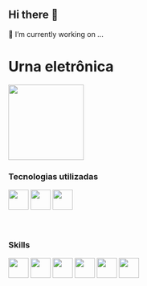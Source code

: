 ## Hi there 👋

 🔭 I’m currently working on ...

<div>
  <h1>Urna eletrônica </h1>
  <img height="150px" src="https://github.com/user-attachments/assets/8f9ccd58-807a-4020-8239-2baf01673e92"/>  
  <br/>
  <h3>Tecnologias utilizadas </h3>
  <img height="40px" src="https://cdn.jsdelivr.net/gh/devicons/devicon@latest/icons/css3/css3-original.svg" /> 
  <img height="40px" src="https://cdn.jsdelivr.net/gh/devicons/devicon@latest/icons/javascript/javascript-original.svg" />  
  <img height="40px" src="https://cdn.jsdelivr.net/gh/devicons/devicon@latest/icons/html5/html5-original.svg" />
</div>
<br/>
<div>
  <br/>
  <h3>Skills</h3>
  <img height="40px" src="https://img.shields.io/badge/CSS3-1572B6?style=for-the-badge&logo=css3&logoColor=white" /> 
  <img height="40px" src="https://img.shields.io/badge/HTML5-E34F26?style=for-the-badge&logo=html5&logoColor=white" />  
  <img height="40px" src="https://img.shields.io/badge/TypeScript-007ACC?style=for-the-badge&logo=typescript&logoColor=white" />
  
  <img height="40px" src="https://img.shields.io/badge/JavaScript-F7DF1E?style=for-the-badge&logo=javascript&logoColor=black" />
  <img height="40px" src="https://img.shields.io/badge/Tailwind_CSS-38B2AC?style=for-the-badge&logo=tailwind-css&logoColor=white" />
  <img height="40px" src="https://img.shields.io/badge/React-20232A?style=for-the-badge&logo=react&logoColor=61DAFB" />
</div>


<!--
**thiag519/thiag519** is a ✨ _special_ ✨ repository because its `README.md` (this file) appears on your GitHub profile.

Here are some ideas to get you started:

- 

- 👯 I’m looking to collaborate on ...
- 🤔 I’m looking for help with ...
- 💬 Ask me about ...
- 📫 How to reach me: ...
- 😄 Pronouns: ...
- ⚡ Fun fact: ...
-->
